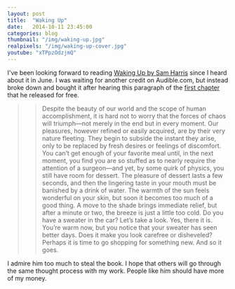 ```yaml
---
layout: post
title:  "Waking Up"
date:   2014-10-11 23:45:00
categories: blog
thumbnail: "/img/waking-up.jpg"
realpixels: "/img/waking-up-cover.jpg"
youtube: "xTPpzOdzjmQ"
---
```


I've been looking forward to reading [Waking Up by Sam Harris](http://www.audible.com/pd/Religion-Spirituality/Waking-Up-Audiobook/B00M9KCT12/ref=a_pd_Religi_c2_tweet) since I heard about it in June. I was waiting for another credit on Audible.com, but instead broke down and bought it after hearing this paragraph of the [first chapter](http://www.samharris.org/blog/item/chapter-one) that he released for free.

>> Despite the beauty of our world and the scope of human accomplishment, it is hard not to worry that the forces of chaos will triumph—not merely in the end but in every moment. Our pleasures, however refined or easily acquired, are by their very nature fleeting. They begin to subside the instant they arise, only to be replaced by fresh desires or feelings of discomfort. You can’t get enough of your favorite meal until, in the next moment, you find you are so stuffed as to nearly require the attention of a surgeon—and yet, by some quirk of physics, you still have room for dessert. The pleasure of dessert lasts a few seconds, and then the lingering taste in your mouth must be banished by a drink of water. The warmth of the sun feels wonderful on your skin, but soon it becomes too much of a good thing. A move to the shade brings immediate relief, but after a minute or two, the breeze is just a little too cold. Do you have a sweater in the car? Let’s take a look. Yes, there it is. You’re warm now, but you notice that your sweater has seen better days. Does it make you look carefree or disheveled? Perhaps it is time to go shopping for something new. And so it goes.

I admire him too much to steal the book. I hope that others will go through the same thought process with my work. People like him should have more of my money.
